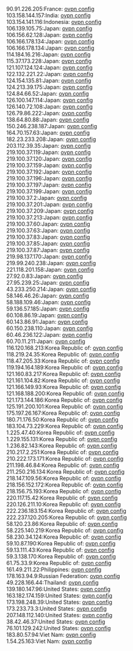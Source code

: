 90.91.226.205:France: [ovpn config](vpn/90_91_226_205.ovpn)  
103.158.144.157:India: [ovpn config](vpn/103_158_144_157.ovpn)  
103.154.141.116:Indonesia: [ovpn config](vpn/103_154_141_116.ovpn)  
106.139.105.75:Japan: [ovpn config](vpn/106_139_105_75.ovpn)  
106.156.62.128:Japan: [ovpn config](vpn/106_156_62_128.ovpn)  
106.166.178.134:Japan: [ovpn config](vpn/106_166_178_134.ovpn)  
106.166.178.134:Japan: [ovpn config](vpn/106_166_178_134.ovpn)  
114.184.16.216:Japan: [ovpn config](vpn/114_184_16_216.ovpn)  
115.37.173.228:Japan: [ovpn config](vpn/115_37_173_228.ovpn)  
121.107.124.124:Japan: [ovpn config](vpn/121_107_124_124.ovpn)  
122.132.221.22:Japan: [ovpn config](vpn/122_132_221_22.ovpn)  
124.154.135.81:Japan: [ovpn config](vpn/124_154_135_81.ovpn)  
124.213.39.175:Japan: [ovpn config](vpn/124_213_39_175.ovpn)  
124.84.66.52:Japan: [ovpn config](vpn/124_84_66_52.ovpn)  
126.100.147.114:Japan: [ovpn config](vpn/126_100_147_114.ovpn)  
126.140.72.108:Japan: [ovpn config](vpn/126_140_72_108.ovpn)  
126.79.86.222:Japan: [ovpn config](vpn/126_79_86_222.ovpn)  
138.64.80.88:Japan: [ovpn config](vpn/138_64_80_88.ovpn)  
150.246.238.187:Japan: [ovpn config](vpn/150_246_238_187.ovpn)  
164.70.157.63:Japan: [ovpn config](vpn/164_70_157_63.ovpn)  
182.23.233.208:Japan: [ovpn config](vpn/182_23_233_208.ovpn)  
203.112.39.35:Japan: [ovpn config](vpn/203_112_39_35.ovpn)  
219.100.37.119:Japan: [ovpn config](vpn/219_100_37_119.ovpn)  
219.100.37.120:Japan: [ovpn config](vpn/219_100_37_120.ovpn)  
219.100.37.159:Japan: [ovpn config](vpn/219_100_37_159.ovpn)  
219.100.37.192:Japan: [ovpn config](vpn/219_100_37_192.ovpn)  
219.100.37.196:Japan: [ovpn config](vpn/219_100_37_196.ovpn)  
219.100.37.197:Japan: [ovpn config](vpn/219_100_37_197.ovpn)  
219.100.37.199:Japan: [ovpn config](vpn/219_100_37_199.ovpn)  
219.100.37.2:Japan: [ovpn config](vpn/219_100_37_2.ovpn)  
219.100.37.201:Japan: [ovpn config](vpn/219_100_37_201.ovpn)  
219.100.37.209:Japan: [ovpn config](vpn/219_100_37_209.ovpn)  
219.100.37.213:Japan: [ovpn config](vpn/219_100_37_213.ovpn)  
219.100.37.60:Japan: [ovpn config](vpn/219_100_37_60.ovpn)  
219.100.37.63:Japan: [ovpn config](vpn/219_100_37_63.ovpn)  
219.100.37.83:Japan: [ovpn config](vpn/219_100_37_83.ovpn)  
219.100.37.85:Japan: [ovpn config](vpn/219_100_37_85.ovpn)  
219.100.37.87:Japan: [ovpn config](vpn/219_100_37_87.ovpn)  
219.98.137.170:Japan: [ovpn config](vpn/219_98_137_170.ovpn)  
219.99.240.238:Japan: [ovpn config](vpn/219_99_240_238.ovpn)  
221.118.201.158:Japan: [ovpn config](vpn/221_118_201_158.ovpn)  
27.92.0.83:Japan: [ovpn config](vpn/27_92_0_83.ovpn)  
27.95.239.25:Japan: [ovpn config](vpn/27_95_239_25.ovpn)  
43.233.250.214:Japan: [ovpn config](vpn/43_233_250_214.ovpn)  
58.146.46.26:Japan: [ovpn config](vpn/58_146_46_26.ovpn)  
58.188.109.46:Japan: [ovpn config](vpn/58_188_109_46.ovpn)  
59.136.57.185:Japan: [ovpn config](vpn/59_136_57_185.ovpn)  
60.108.86.19:Japan: [ovpn config](vpn/60_108_86_19.ovpn)  
60.143.86.91:Japan: [ovpn config](vpn/60_143_86_91.ovpn)  
60.150.238.110:Japan: [ovpn config](vpn/60_150_238_110.ovpn)  
60.46.236.122:Japan: [ovpn config](vpn/60_46_236_122.ovpn)  
60.70.11.211:Japan: [ovpn config](vpn/60_70_11_211.ovpn)  
116.120.168.213:Korea Republic of: [ovpn config](vpn/116_120_168_213.ovpn)  
118.219.24.35:Korea Republic of: [ovpn config](vpn/118_219_24_35.ovpn)  
118.47.205.33:Korea Republic of: [ovpn config](vpn/118_47_205_33.ovpn)  
119.194.164.189:Korea Republic of: [ovpn config](vpn/119_194_164_189.ovpn)  
121.160.83.217:Korea Republic of: [ovpn config](vpn/121_160_83_217.ovpn)  
121.161.104.82:Korea Republic of: [ovpn config](vpn/121_161_104_82.ovpn)  
121.166.149.93:Korea Republic of: [ovpn config](vpn/121_166_149_93.ovpn)  
121.168.188.200:Korea Republic of: [ovpn config](vpn/121_168_188_200.ovpn)  
121.173.144.186:Korea Republic of: [ovpn config](vpn/121_173_144_186.ovpn)  
125.191.200.101:Korea Republic of: [ovpn config](vpn/125_191_200_101.ovpn)  
175.197.26.167:Korea Republic of: [ovpn config](vpn/175_197_26_167.ovpn)  
180.71.176.50:Korea Republic of: [ovpn config](vpn/180_71_176_50.ovpn)  
183.104.73.229:Korea Republic of: [ovpn config](vpn/183_104_73_229.ovpn)  
1.225.47.40:Korea Republic of: [ovpn config](vpn/1_225_47_40.ovpn)  
1.229.155.131:Korea Republic of: [ovpn config](vpn/1_229_155_131.ovpn)  
1.236.82.143:Korea Republic of: [ovpn config](vpn/1_236_82_143.ovpn)  
210.217.2.251:Korea Republic of: [ovpn config](vpn/210_217_2_251.ovpn)  
210.222.173.171:Korea Republic of: [ovpn config](vpn/210_222_173_171.ovpn)  
211.198.46.84:Korea Republic of: [ovpn config](vpn/211_198_46_84.ovpn)  
211.250.216.134:Korea Republic of: [ovpn config](vpn/211_250_216_134.ovpn)  
218.147.109.56:Korea Republic of: [ovpn config](vpn/218_147_109_56.ovpn)  
218.156.152.172:Korea Republic of: [ovpn config](vpn/218_156_152_172.ovpn)  
218.156.75.193:Korea Republic of: [ovpn config](vpn/218_156_75_193.ovpn)  
220.117.15.42:Korea Republic of: [ovpn config](vpn/220_117_15_42.ovpn)  
220.126.211.10:Korea Republic of: [ovpn config](vpn/220_126_211_10.ovpn)  
222.236.183.154:Korea Republic of: [ovpn config](vpn/222_236_183_154.ovpn)  
222.237.120.205:Korea Republic of: [ovpn config](vpn/222_237_120_205.ovpn)  
58.120.23.86:Korea Republic of: [ovpn config](vpn/58_120_23_86.ovpn)  
58.225.140.219:Korea Republic of: [ovpn config](vpn/58_225_140_219.ovpn)  
58.230.34.124:Korea Republic of: [ovpn config](vpn/58_230_34_124.ovpn)  
59.10.87.190:Korea Republic of: [ovpn config](vpn/59_10_87_190.ovpn)  
59.13.111.43:Korea Republic of: [ovpn config](vpn/59_13_111_43.ovpn)  
59.3.138.170:Korea Republic of: [ovpn config](vpn/59_3_138_170.ovpn)  
61.75.33.9:Korea Republic of: [ovpn config](vpn/61_75_33_9.ovpn)  
161.49.211.22:Philippines: [ovpn config](vpn/161_49_211_22.ovpn)  
178.163.94.9:Russian Federation: [ovpn config](vpn/178_163_94_9.ovpn)  
49.228.166.44:Thailand: [ovpn config](vpn/49_228_166_44.ovpn)  
139.180.147.96:United States: [ovpn config](vpn/139_180_147_96.ovpn)  
163.182.174.159:United States: [ovpn config](vpn/163_182_174_159.ovpn)  
173.198.248.39:United States: [ovpn config](vpn/173_198_248_39.ovpn)  
173.233.73.3:United States: [ovpn config](vpn/173_233_73_3.ovpn)  
207.148.112.140:United States: [ovpn config](vpn/207_148_112_140.ovpn)  
38.42.46.37:United States: [ovpn config](vpn/38_42_46_37.ovpn)  
76.101.129.242:United States: [ovpn config](vpn/76_101_129_242.ovpn)  
183.80.57.94:Viet Nam: [ovpn config](vpn/183_80_57_94.ovpn)  
1.54.25.163:Viet Nam: [ovpn config](vpn/1_54_25_163.ovpn)  
